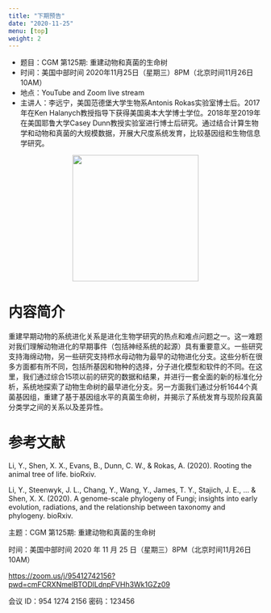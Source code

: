 ```yaml
---
title: "下期预告"
date: "2020-11-25"
menu: [top]
weight: 2
---
```


- 题目：CGM 第125期: 重建动物和真菌的生命树
- 时间：美国中部时间 2020年11月25日（星期三）8PM（北京时间11月26日 10AM）
- 地点：YouTube and Zoom live stream
- 主讲人：李远宁，美国范德堡大学生物系Antonis Rokas实验室博士后。2017年在Ken Halanych教授指导下获得美国奥本大学博士学位。2018年至2019年在美国耶鲁大学Casey Dunn教授实验室进行博士后研究。通过结合计算生物学和动物和真菌的大规模数据，开展大尺度系统发育，比较基因组和生物信息学研究。


<div align="center">
<img src="https://i.ibb.co/q7Z0L7L/1.png" height=250>
</div>

# 内容简介

重建早期动物的系统进化关系是进化生物学研究的热点和难点问题之一。这一难题对我们理解动物进化的早期事件（包括神经系统的起源）具有重要意义。一些研究支持海绵动物，另一些研究支持栉水母动物为最早的动物进化分支。这些分析在很多方面都有所不同，包括所基因和物种的选择，分子进化模型和软件的不同。在这里，我们通过综合15项以前的研究的数据和结果，并进行一套全面的新的标准化分析，系统地探索了动物生命树的最早进化分支。另一方面我们通过分析1644个真菌基因组，重建了基于基因组水平的真菌生命树，并揭示了系统发育与现阶段真菌分类学之间的关系以及差异性。


# 参考文献

Li, Y., Shen, X. X., Evans, B., Dunn, C. W., & Rokas, A. (2020). Rooting the animal tree of life. bioRxiv.

Li, Y., Steenwyk, J. L., Chang, Y., Wang, Y., James, T. Y., Stajich, J. E., ... & Shen, X. X. (2020). A genome-scale phylogeny of Fungi; insights into early evolution, radiations, and the relationship between taxonomy and phylogeny. bioRxiv.





主题：CGM 第125期: 重建动物和真菌的生命树

时间：美国中部时间 2020 年 11 月 25 日（星期三）8PM（北京时间11月26日 10AM）

https://zoom.us/j/95412742156?pwd=cmFCRXNmelBTODlLdnpFVHh3Wk1GZz09


会议 ID：954 1274 2156
密码：123456

